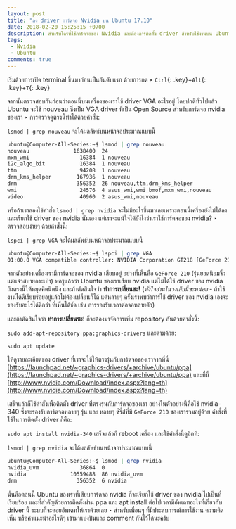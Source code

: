 ```yaml
---
layout: post
title: "ลง driver การ์ดจอ Nvidia บน Ubuntu 17.10"
date: 2018-02-20 15:25:15 +0700
description: สำหรับใครที่ใช้การ์ดจอของ Nvidia และต้องการติดตั้ง driver สำหรับใช้งานบน Ubuntu เรามีวิธีการติดตั้งมาแนะนำเพื่อนๆ ตามนี้ครับ
tags:
 - Nvidia
 - Ubuntu
comments: true
---
```

เริ่มด้วยการเปิด terminal ขึ้นมาก่อนเป็นอันดับแรก ด้วยการกด ‣ `Ctrl`{: .key}+`Alt`{: .key}+`T`{: .key}

จากนั้นตรวจสอบกันก่อนว่าตอนนี้บนเครื่องของเราใช้ driver VGA อะไรอยู่ โดยปกติทั่วไปแล้ว Ubuntu จะใช้ nouveau ซึ่งเป็น VGA driver ที่เป็น Open Source สำหรับการ์ดจอ nvidia ของเรา ‣ การตรวจดูตรงนี้ทำได้ด้วยคำสั่ง:

`lsmod | grep nouveau` จะได้ผลลัพธ์บนหน้าจอประมาณแบบนี้

```bash
ubuntu@Computer-All-Series:~$ lsmod | grep nouveau
nouveau              1638400  24
mxm_wmi                16384  1 nouveau
i2c_algo_bit           16384  1 nouveau
ttm                    94208  1 nouveau
drm_kms_helper        167936  1 nouveau
drm                   356352  26 nouveau,ttm,drm_kms_helper
wmi                    24576  4 asus_wmi,wmi_bmof,mxm_wmi,nouveau
video                  40960  2 asus_wmi,nouveau
```

หรือถ้าเราลองใช้คำสั่ง `lsmod | grep nvidia` จะไม่มีอะไรขึ้นมาเลยเพราะตอนนี้เครื่องยังไม่ได้ลงและเรียกใช้ driver ของ nvidia นั่นเอง แต่เราจะแน่ใจได้ยังไงว่าเราใช้การ์ดจอของ nvidia? ‣ ตรวจสอบง่ายๆ ด้วยคำสั่งนี้:

`lspci | grep VGA` จะได้ผลลัพธ์บนหน้าจอประมาณแบบนี้

```bash
ubuntu@Computer-All-Series:~$ lspci | grep VGA
01:00.0 VGA compatible controller: NVIDIA Corporation GT218 [GeForce 210] (rev a2)
```

จากตัวอย่างเครื่องเรามีการ์ดจอของ nvidia เสียบอยู่ อย่างที่เห็นคือ `GeForce 210` (รุ่นยอดนิยมจิ๋วแต่แจ๋วสบายกระเป๋า) พอรู้แล้วว่า Ubuntu ของเราเสียบ nvidia แต่ไม่ได้ใช้ driver ของ nvidia ถึงตรงนี้ให้หยุดคิดนิดนึง และถ้าตัดสินใจว่า **ทำการเปลี่ยนซะ!** (*ตั้งใจอ่านในวงเล็บนี้ซะหน่อย* - ถ้าใช้งานได้ดีเรียบร้อยอยู่แล้วไม่ต้องเปลี่ยนก็ได้ แต่หลายๆ ครั้งเราพบว่าการใช้ driver ของ nvidia เองจะรองรับอะไรได้ดีกว่า ที่เห็นได้ชัด เช่น การรองรับเวลาต่อจอหลายตัว)

และถ้าตัดสินใจว่า **ทำการเปลี่ยนซะ!** ก็จะต้องมาจัดการเพิ่ม repository กันด้วยคำสั่งนี้:

`sudo add-apt-repository ppa:graphics-drivers` และตามด้วย:

`sudo apt update`

ให้ดูรายละเอียดของ driver ที่เราจะใช้ให้ตรงรุ่นกับการ์ดจอของเราจากที่นี่ [https://launchpad.net/~graphics-drivers/+archive/ubuntu/ppa](https://launchpad.net/~graphics-drivers/+archive/ubuntu/ppa) และที่นี่ [http://www.nvidia.com/Download/index.aspx?lang=th](http://www.nvidia.com/Download/index.aspx?lang=th)

เสร็จแล้วก็ใช้คำสั่งเพื่อติดตั้ง driver ที่ตรงรุ่นกับการ์ดจอของเรา อย่างในตัวอย่างนี้คือใช้ nvidia-340 ซึ่งจะรองรับการ์ดจอหลายๆ รุ่น และ หลายๆ ซีรี่ส์ที่มี `GeForce 210` ของเรารวมอยู่ด้วย คำสั่งที่ใช้ในการติดตั้ง driver ก็คือ:

`sudo apt install nvidia-340` เสร็จแล้วก็ reboot เครื่อง และใช้คำสั่งนี้ดูอีกที:

`lsmod | grep nvidia` จะได้ผลลัพธ์บนหน้าจอประมาณแบบนี้

```bash
ubuntu@Computer-All-Series:~$ lsmod | grep nvidia
nvidia_uvm             36864  0
nvidia              10559488  86 nvidia_uvm
drm                   356352  6 nvidia
```

นั่นคือตอนนี้ Ubuntu ของเราที่เสียบการ์ดจอ nvidia ก็จะเรียกใช้ driver ของ nvidia ไปเป็นที่เรียบร้อย และที่สำคัญด้วยการติดตั้งผ่าน ppa และ apt install ต่อไปเวลามีอัพเดทอะไรที่เกี่ยวกับ driver นี้ ระบบก็จะคอยอัพเดทให้เราด้วยเลย ‣ สำหรับเพื่อนๆ ที่มีประสบการณ์การใช้งาน ความคิดเห็น หรือคำแนะนำอะไรดีๆ เข้ามาแบ่งปันและ comment กันไว้ได้นะครับ
